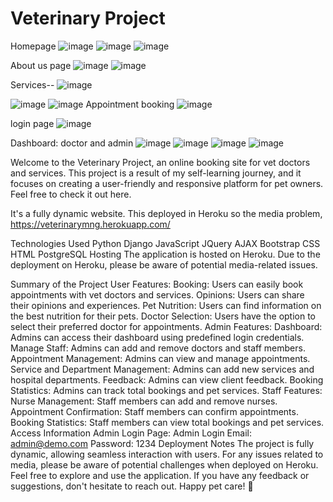 
# Veterinary Project
Homepage
![image](https://github.com/mohammedfayizcv/veterinary-project/assets/91322900/27ceb6ae-f645-41c0-8dc5-9e90938f433d)
![image](https://github.com/mohammedfayizcv/veterinary-project/assets/91322900/3db5fb07-ccf4-4da2-9d1f-deb6dbe7bce4)
![image](https://github.com/mohammedfayizcv/veterinary-project/assets/91322900/94e510c9-d773-44d6-8971-fa799791fac2)

About us page
![image](https://github.com/mohammedfayizcv/veterinary-project/assets/91322900/f113e860-c7ef-43cb-92f0-530230a48135)
![image](https://github.com/mohammedfayizcv/veterinary-project/assets/91322900/bd509c06-87de-4c01-8878-52c88b106224)

Services--
![image](https://github.com/mohammedfayizcv/veterinary-project/assets/91322900/6263a715-59ce-4ee4-aeb4-67056cd67c91)

![image](https://github.com/mohammedfayizcv/veterinary-project/assets/91322900/7d539f56-f754-4f5b-9f05-b381a9a2a843)
![image](https://github.com/mohammedfayizcv/veterinary-project/assets/91322900/91868e22-2387-4735-ac9f-00809e6cca14)
Appointment booking
![image](https://github.com/mohammedfayizcv/veterinary-project/assets/91322900/eb7b0804-bf5f-4077-b354-87e80a7ab124)

login page
![image](https://github.com/mohammedfayizcv/veterinary-project/assets/91322900/1416d3d7-e691-4851-a69a-da987851c25f)

Dashboard: doctor and admin
![image](https://github.com/mohammedfayizcv/veterinary-project/assets/91322900/076e5109-7f42-4f4e-8a35-905cc9d1c3d5)
![image](https://github.com/mohammedfayizcv/veterinary-project/assets/91322900/f6c905a2-2df0-4f9f-9522-fe42346c43ef)
![image](https://github.com/mohammedfayizcv/veterinary-project/assets/91322900/b92b843b-b7e6-4f36-a76c-9f4e81f1f753)
![image](https://github.com/mohammedfayizcv/veterinary-project/assets/91322900/60f82a4d-7fed-4066-a7fb-aa44a2aade69)



Welcome to the Veterinary Project, an online booking site for vet doctors and services. This project is a result of my self-learning journey, and it focuses on creating a user-friendly and responsive platform for pet owners. Feel free to check it out here.

It's a fully dynamic website. This deployed in Heroku so the media problem,
https://veterinarymng.herokuapp.com/

Technologies Used
Python
Django
JavaScript
JQuery
AJAX
Bootstrap
CSS
HTML
PostgreSQL
Hosting
The application is hosted on Heroku. Due to the deployment on Heroku, please be aware of potential media-related issues.

Summary of the Project
User Features:
Booking: Users can easily book appointments with vet doctors and services.
Opinions: Users can share their opinions and experiences.
Pet Nutrition: Users can find information on the best nutrition for their pets.
Doctor Selection: Users have the option to select their preferred doctor for appointments.
Admin Features:
Dashboard: Admins can access their dashboard using predefined login credentials.
Manage Staff: Admins can add and remove doctors and staff members.
Appointment Management: Admins can view and manage appointments.
Service and Department Management: Admins can add new services and hospital departments.
Feedback: Admins can view client feedback.
Booking Statistics: Admins can track total bookings and pet services.
Staff Features:
Nurse Management: Staff members can add and remove nurses.
Appointment Confirmation: Staff members can confirm appointments.
Booking Statistics: Staff members can view total bookings and pet services.
Access Information
Admin Login Page: Admin Login
Email: admin@demo.com
Password: 1234
Deployment Notes
The project is fully dynamic, allowing seamless interaction with users.
For any issues related to media, please be aware of potential challenges when deployed on Heroku.
Feel free to explore and use the application. If you have any feedback or suggestions, don't hesitate to reach out. Happy pet care! 🐾





